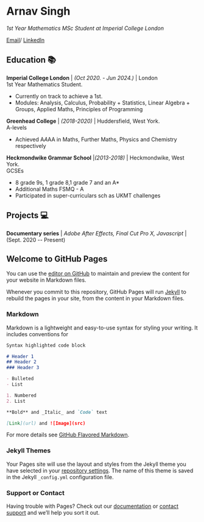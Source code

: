 # Arnav Singh

_1st Year Mathematics MSc Student at Imperial College London_ <br>

[Email](mailto:arnav.singh20@imperial.ac.uk)/ [LinkedIn](https://https://www.linkedin.com/in/arnav-singh-526b671b4//)

## Education 📚

**Imperial College London** | _(Oct 2020. - Jun 2024.)_ | London <br>
1st Year Mathematics Student.
  - Currently on track to achieve a 1st.
  - Modules: Analysis, Calculus, Probability + Statistics, Linear Algebra + Groups, Applied Maths, Principles of Programming <br>

**Greenhead College** | _(2018-2020)_ | Huddersfield, West York. <br>
A-levels
  - Achieved A*A*AA in Maths, Further Maths, Physics and Chemistry respectively

**Heckmondwike Grammar School** |_(2013-2018)_ | Heckmondwike, West York. <br>
GCSEs
  - 8 grade 9s, 1 grade 8,1 grade 7 and an A*
  - Additional Maths FSMQ - A
  - Participated in super-curriculars sch as UKMT challenges
  
## Projects 💻

**Documentary series** | _Adobe After Effects, Final Cut Pro X, Javascript_ | (Sept. 2020 -- Present)
  
  





## Welcome to GitHub Pages

You can use the [editor on GitHub](https://github.com/arnavs1ngh/resume/edit/main/README.md) to maintain and preview the content for your website in Markdown files.

Whenever you commit to this repository, GitHub Pages will run [Jekyll](https://jekyllrb.com/) to rebuild the pages in your site, from the content in your Markdown files.

### Markdown

Markdown is a lightweight and easy-to-use syntax for styling your writing. It includes conventions for

```markdown
Syntax highlighted code block

# Header 1
## Header 2
### Header 3

- Bulleted
- List

1. Numbered
2. List

**Bold** and _Italic_ and `Code` text

[Link](url) and ![Image](src)
```

For more details see [GitHub Flavored Markdown](https://guides.github.com/features/mastering-markdown/).

### Jekyll Themes

Your Pages site will use the layout and styles from the Jekyll theme you have selected in your [repository settings](https://github.com/arnavs1ngh/resume/settings/pages). The name of this theme is saved in the Jekyll `_config.yml` configuration file.

### Support or Contact

Having trouble with Pages? Check out our [documentation](https://docs.github.com/categories/github-pages-basics/) or [contact support](https://support.github.com/contact) and we’ll help you sort it out.
